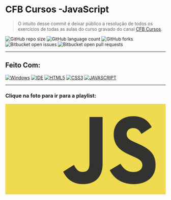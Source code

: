 # CFB Cursos -JavaScript

> O intuito desse commit é deixar público a resolução de todos os exercícios de todas as aulas do curso gravado do canal 
<a href="https://www.youtube.com/c/cfbcursos"> CFB Cursos</a>.

![GitHub repo size](https://img.shields.io/github/repo-size/KauaMB2/JavaScript-CFBCursos?style=for-the-badge)
![GitHub language count](https://img.shields.io/github/languages/count/KauaMB2/JavaScript-CFBCursos?style=for-the-badge)
![GitHub forks](https://img.shields.io/github/forks/KauaMB2/JavaScript-CFBCursos?style=for-the-badge)
![Bitbucket open issues](https://img.shields.io/bitbucket/issues/KauaMB2/JavaScript-CFBCursos?style=for-the-badge)
![Bitbucket open pull requests](https://img.shields.io/bitbucket/pr-raw/KauaMB2/JavaScript-CFBCursos?style=for-the-badge)

<hr>

## Feito Com:
[![Windows](https://img.shields.io/badge/Windows-0078D6?style=for-the-badge&logo=windows&logoColor=white)](https://www.microsoft.com/pt-br/windows/get-windows-10)
[![IDE](https://img.shields.io/badge/Visual_studio_code-0078D4?style=for-the-badge&logo=visual%20studio%20code&logoColor=white)](https://code.visualstudio.com/)
[![HTML5](https://img.shields.io/badge/HTML5-E34F26?style=for-the-badge&logo=html5&logoColor=white)](https://developer.mozilla.org/pt-BR/docs/Web/HTML)
[![CSS3](https://img.shields.io/badge/CSS3-1572B6?style=for-the-badge&logo=css3&logoColor=white)](https://developer.mozilla.org/pt-BR/docs/Web/CSS)
[![JAVASCRIPT](https://img.shields.io/badge/JavaScript-F7DF1E?style=for-the-badge&logo=javascript&logoColor=black)](https://developer.mozilla.org/pt-BR/docs/Web/JavaScript)

<hr>
<h3>Clique na foto para ir para a playlist:</h3>
<a href="https://www.youtube.com/watch?v=lcKo-ycLDNw&list=PLx4x_zx8csUj3IbPQ4_X5jis_SkCol3eC"><img src="img\logo.png" class="img"></a>

